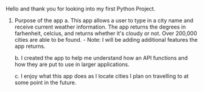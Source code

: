 Hello and thank you for looking into my first Python Project.

1. Purpose of the app
    a. This app allows a user to type in a city name and receive current weather information. The app returns
       the degrees in farhenheit, celcius, and returns whether it's cloudy or not. Over 200,000 cities are able to be found.
          - Note: I will be adding additional features the app returns.

    b. I created the app to help me understand how an API functions and how they are put to use in larger 
       applications.

    c. I enjoy what this app does as I locate cities I plan on travelling to at some point in the future.